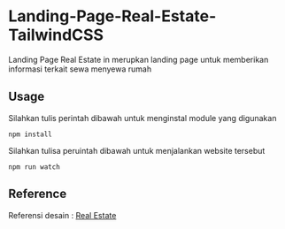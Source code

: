 # Landing-Page-Real-Estate-TailwindCSS
Landing Page Real Estate in merupkan landing page untuk memberikan informasi terkait sewa menyewa rumah

## Usage
Silahkan tulis perintah dibawah untuk menginstal module yang digunakan
```
npm install
```
Silahkan tulisa peruintah dibawah untuk menjalankan website tersebut
``` 
npm run watch
```
## Reference
Referensi desain : [Real Estate](https://www.figma.com/file/KxdiEHR0ehITZ2vZMsex8G/Company-One-(Community)?node-id=3579-205234&t=sa3XY0T8K8quA2aI-0)
